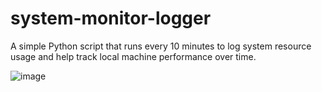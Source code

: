 # system-monitor-logger
A simple Python script that runs every 10 minutes to log system resource usage and help track local machine performance over time.

![image](https://github.com/user-attachments/assets/f4f80a83-a561-4336-8d65-6d4c27033ad7)
